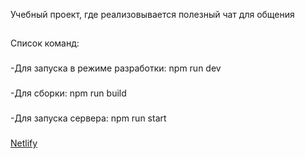 Учебный проект, где реализовывается полезный чат для общения

##
Список команд:
###
-Для запуска в режиме разработки: npm run dev
###
-Для сборки: npm run build
###
-Для запуска сервера: npm run start
###


<a target="_blank" href="https://63ecb2da3cd14c00087dd711--venerable-gecko-980ff1.netlify.app/">Netlify</a>
